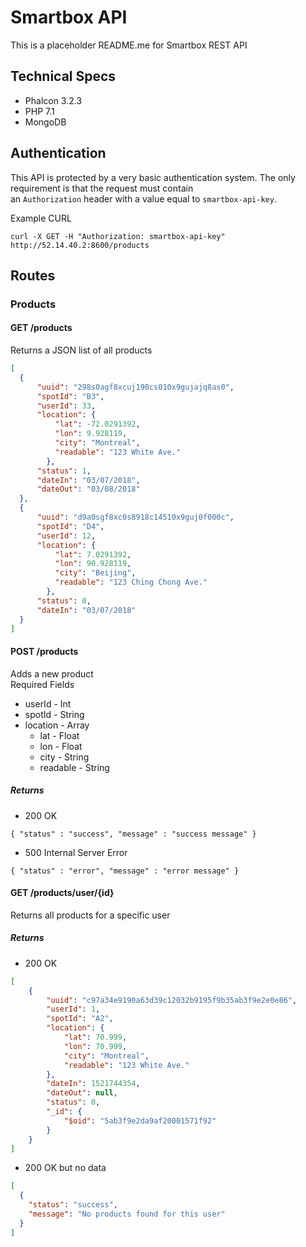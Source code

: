 # Smartbox API

This is a placeholder README.me for Smartbox REST API

## Technical Specs

* Phalcon 3.2.3
* PHP 7.1
* MongoDB

## Authentication

This API is protected by a very basic authentication system. The only requirement is that the request must contain  
an `Authorization` header with a value equal to `smartbox-api-key`.  

Example CURL
```text
curl -X GET -H "Authorization: smartbox-api-key" http://52.14.40.2:8600/products
```

## Routes

### Products

#### GET /products  
Returns a JSON list of all products
```json
[
  {
      "uuid": "298s0agf8xcuj190cs010x9gujajq8as0",
      "spotId": "B3",
      "userId": 33,
      "location": {
          "lat": -72.0291392,
          "lon": 9.928119,
          "city": "Montreal",
          "readable": "123 White Ave."
        },
      "status": 1,
      "dateIn": "03/07/2018",
      "dateOut": "03/08/2018"
  },
  {
      "uuid": "d9a0sgf8xc0s8918c14510x9guj0f000c",
      "spotId": "D4",
      "userId": 12,
      "location": {
          "lat": 7.0291392,
          "lon": 90.928119,
          "city": "Beijing",
          "readable": "123 Ching Chong Ave."
        },
      "status": 0,
      "dateIn": "03/07/2018"
  }
]
```

#### POST /products  
Adds a new product  
Required Fields
* userId - Int
* spotId - String
* location - Array
  * lat - Float
  * lon - Float
  * city - String
  * readable - String

##### Returns
* 200 OK
```
{ "status" : "success", "message" : "success message" }
```
* 500 Internal Server Error
```
{ "status" : "error", "message" : "error message" }
```

#### GET /products/user/{id}
Returns all products for a specific user

##### Returns
* 200 OK
```json
[
    {
        "uuid": "c97a34e9190a63d39c12032b9195f9b35ab3f9e2e0e86",
        "userId": 1,
        "spotId": "A2",
        "location": {
            "lat": 70.999,
            "lon": 70.999,
            "city": "Montreal",
            "readable": "123 White Ave."
        },
        "dateIn": 1521744354,
        "dateOut": null,
        "status": 0,
        "_id": {
            "$oid": "5ab3f9e2da9af20001571f92"
        }
    }
]
```
* 200 OK but no data
```json
[
  {
    "status": "success",
    "message": "No products found for this user"
  }
]
```
